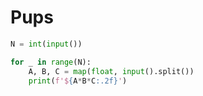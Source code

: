 # Pups

```python
N = int(input())

for _ in range(N):
    A, B, C = map(float, input().split())
    print(f'${A*B*C:.2f}')
```
